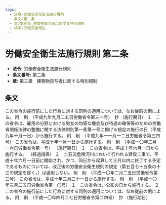 ```yaml
---
tags:
  - 法令/労働安全衛生法施行規則
  - 条文/第二条
  - 章/第三章_建築物貸与者に関する特別規制
  - 体系/労働安全衛生
---
```

# 労働安全衛生法施行規則 第二条

- **法令:** 労働安全衛生法施行規則
- **条文番号:** 第二条
- **章:** 第三章　建築物貸与者に関する特別規制

## 条文
この省令の施行前にした行為に対する罰則の適用については、なお従前の例による。
附　則　（平成九年九月二五日労働省令第三一号）　抄
（施行期日）
１　この省令は、雇用の分野における男女の均等な機会及び待遇の確保等のための労働省関係法律の整備に関する法律附則第一条第一号に掲げる規定の施行の日（平成九年十月一日）から施行する。
附　則　（平成九年一一月一二日労働省令第三四号）
この省令は、平成十年一月一日から施行する。
附　則　（平成一〇年二月一六日労働省令第一号）
（施行期日）
１　この省令は、平成十年六月一日から施行する。
（経過措置）
２　土石流危険河川において行われる建設工事で、平成十年六月一日前に開始され、かつ、同日から起算して三月以内に終了する予定であるものについては、改正後の労働安全衛生規則の規定（第五百七十五条の十三の規定を除く。）は適用しない。
附　則　（平成一〇年二月二五日労働省令第三号）
この省令は、平成十年三月三十一日から施行する。
附　則　（平成一〇年三月二五日労働省令第一〇号）
１　この省令は、公布の日から施行する。
２　この省令の施行前にした行為に対する罰則の適用については、なお従前の例による。
附　則　（平成一〇年四月二七日労働省令第二四号）　抄
（施行期日）

